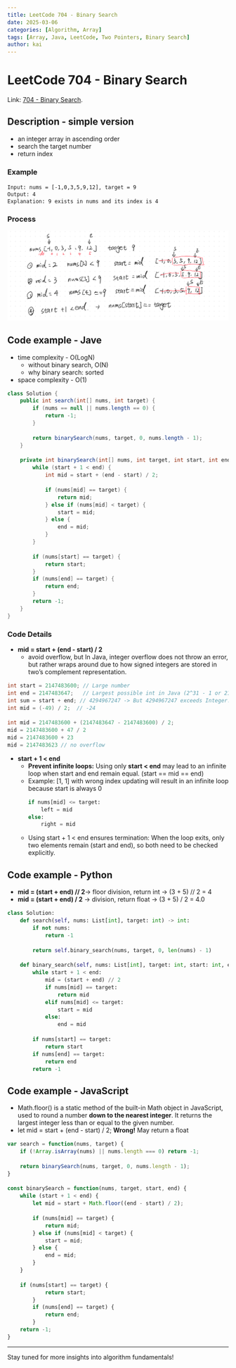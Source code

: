 ```yaml
---
title: LeetCode 704 - Binary Search
date: 2025-03-06
categories: [Algorithm, Array]
tags: [Array, Java, LeetCode, Two Pointers, Binary Search]
author: kai
---
```


# LeetCode 704 - Binary Search

Link: [704 - Binary Search](https://leetcode.com/problems/binary-search/description/).

## Description - simple version
- an integer array in ascending order
- search the target number
- return index

### Example

```
Input: nums = [-1,0,3,5,9,12], target = 9
Output: 4
Explanation: 9 exists in nums and its index is 4
```

### Process
![Binary Search](/assets/img/posts/Algorithm/Array/LC704.png)

## Code example - Jave
- time complexity - O(LogN)
    - without binary search, O(N)
    - why binary search: sorted
- space complexity - O(1)

```java
class Solution {
    public int search(int[] nums, int target) {
        if (nums == null || nums.length == 0) {
            return -1;
        }

        return binarySearch(nums, target, 0, nums.length - 1);
    }
    
    private int binarySearch(int[] nums, int target, int start, int end) {
        while (start + 1 < end) {
            int mid = start + (end - start) / 2;

            if (nums[mid] == target) {
                return mid;
            } else if (nums[mid] < target) {
                start = mid;
            } else {
                end = mid;
            }
        }

        if (nums[start] == target) {
            return start;
        }
        if (nums[end] == target) {
            return end;
        }
        return -1;
    }
}
```

### Code Details
- **mid = start + (end - start) / 2**
    - avoid overflow, but In Java, integer overflow does not throw an error, but rather wraps around due to how signed integers are stored in two’s complement representation.

```java
int start = 2147483600; // Large number
int end = 2147483647;   // Largest possible int in Java (2^31 - 1 or 2147483647)
int sum = start + end; // 4294967247 -> But 4294967247 exceeds Integer.MAX_VALUE (2147483647), so it wraps around: 4294967247 - 2^32 = 4294967247 - 4294967296 = -49
int mid = (-49) / 2;  // -24

int mid = 2147483600 + (2147483647 - 2147483600) / 2;
mid = 2147483600 + 47 / 2
mid = 2147483600 + 23
mid = 2147483623 // no overflow
```

- **start + 1 < end**
    - **Prevent infinite loops:** Using only **start < end** may lead to an infinite loop when start and end remain equal. (start == mid == end) 
	- Example: [1, 1] with wrong index updating will result in an infinite loop because start is always 0
        ```python
        if nums[mid] <= target:
            left = mid
        else:
            right = mid
        ```
	- Using start + 1 < end ensures termination: When the loop exits, only two elements remain (start and end), so both need to be checked explicitly.


## Code example - Python
- **mid = (start + end) // 2**-> floor division, return int  -> (3 + 5) // 2 = 4 
- **mid = (start + end) / 2**  -> division, return float  -> (3 + 5) / 2 = 4.0

```python
class Solution:
    def search(self, nums: List[int], target: int) -> int:
        if not nums:
            return -1
        
        return self.binary_search(nums, target, 0, len(nums) - 1)
    
    def binary_search(self, nums: List[int], target: int, start: int, end: int) -> int:
        while start + 1 < end:
            mid = (start + end) // 2
            if nums[mid] == target:
                return mid
            elif nums[mid] <= target:
                start = mid
            else:
                end = mid
        
        if nums[start] == target:
            return start
        if nums[end] == target:
            return end
        return -1
```

## Code example - JavaScript
- Math.floor() is a static method of the built-in Math object in JavaScript, used to round a number **down to the nearest integer**. It returns the largest integer less than or equal to the given number.
- let mid = start + (end - start) / 2; **Wrong!** May return a float

```javascript
var search = function(nums, target) {
    if (!Array.isArray(nums) || nums.length === 0) return -1;

    return binarySearch(nums, target, 0, nums.length - 1);
}

const binarySearch = function(nums, target, start, end) {
    while (start + 1 < end) {
        let mid = start + Math.floor((end - start) / 2);

        if (nums[mid] == target) {
            return mid;
        } else if (nums[mid] < target) {
            start = mid;
        } else {
            end = mid;
        }
    }
    
    if (nums[start] == target) {
            return start;
        }
        if (nums[end] == target) {
            return end;
        }
    return -1;
}
```








---

Stay tuned for more insights into algorithm fundamentals!